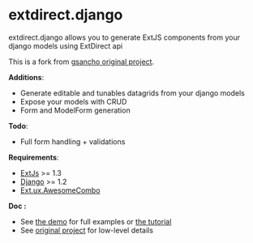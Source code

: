 extdirect.django
====

extdirect.django allows you to generate ExtJS components from your django models using ExtDirect api

This is a fork from [gsancho original project][1].

**Additions**:

 * Generate editable and tunables datagrids from your django models
 * Expose your models with CRUD
 * Form and ModelForm generation

**Todo**:

 * Full form handling + validations


**Requirements**:

 * [ExtJs][2] >= 1.3
 * [Django][3] >= 1.2
 * [Ext.ux.AwesomeCombo][4]

**Doc :**

 * See [the demo][5] for full examples or [the tutorial][6]
 * See [original project][1] for low-level details


  

  [1]: https://github.com/gsancho/extdirect.django
  [2]: http://sencha.com/products/extjs
  [3]: http://www.djangoproject.com
  [4]: https://github.com/revolunet/Ext.ux.AwesomeCombo
  [5]: #
  [6]: #